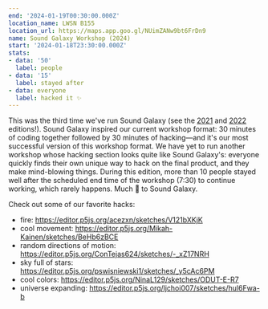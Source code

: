 ```yaml
---
end: '2024-01-19T00:30:00.000Z'
location_name: LWSN B155
location_url: https://maps.app.goo.gl/NUimZANw9bt6FrDn9
name: Sound Galaxy Workshop (2024)
start: '2024-01-18T23:30:00.000Z'
stats:
- data: '50'
  label: people
- data: '15'
  label: stayed after
- data: everyone
  label: hacked it ✨
---
```


This was the third time we've run Sound Galaxy (see the [2021](/workshops/sound-galaxy/2021) and [2022](/workshops/sound-galaxy/2022) editions!). Sound Galaxy inspired our current workshop format: 30 minutes of coding together followed by 30 minutes of hacking—and it's our most successful version of this workshop format. We have yet to run another workshop whose hacking section looks quite like Sound Galaxy's: everyone quickly finds their own unique way to hack on the final product, and they make mind-blowing things. During this edition, more than 10 people stayed well after the scheduled end time of the workshop (7:30) to continue working, which rarely happens. Much 💛 to Sound Galaxy.

Check out some of our favorite hacks:

- fire: https://editor.p5js.org/acezxn/sketches/V121bXKjK
- cool movement: https://editor.p5js.org/Mikah-Kainen/sketches/BeHb6zBCE
- random directions of motion: https://editor.p5js.org/ConTejas624/sketches/-_xZ17NRH
- sky full of stars: https://editor.p5js.org/pswisniewski1/sketches/_y5cAc6PM
- cool colors: https://editor.p5js.org/NinaL129/sketches/ODUT-E-R7
- universe expanding: https://editor.p5js.org/ljchoi007/sketches/hul6Fwa-b